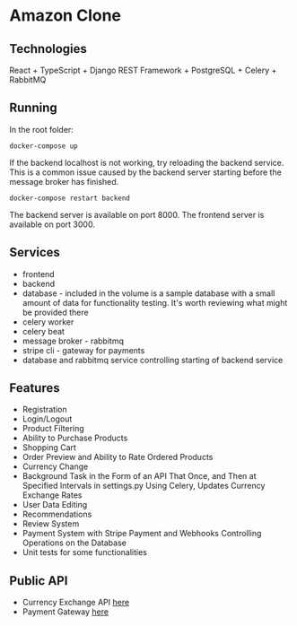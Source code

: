 <h1>Amazon Clone</h1>
    
<h2>Technologies</h2>
<p>React + TypeScript + Django REST Framework + PostgreSQL + Celery + RabbitMQ</p>

<h2>Running</h2>
<p>In the root folder:</p>

  <code>docker-compose up</code></li>
  <p>If the backend localhost is not working, try reloading the backend service. This is a common issue caused by the backend server starting before the message broker has finished.
  </p>

  <code>docker-compose restart backend</code>

  <span>The backend server is available on port 8000.</span>
  <span>The frontend server is available on port 3000.</span>


<h2>Services</h2>
  <ul>
    <li>frontend</li>
    <li>backend</li>
    <li>database - included in the volume is a sample database with a small amount of data for functionality testing. It's worth reviewing what might be provided there</li>
    <li>celery worker</li>
    <li>celery beat</li>
    <li>message broker - rabbitmq</li>
    <li>stripe cli - gateway for payments</li>
    <li>database and rabbitmq service controlling starting of backend service</li>
  </ul>


<h2>Features</h2>
<ul>
  <li>Registration</li>
  <li>Login/Logout</li>
  <li>Product Filtering</li>
  <li>Ability to Purchase Products</li>
  <li>Shopping Cart</li>
  <li>Order Preview and Ability to Rate Ordered Products</li>
  <li>Currency Change</li>
  <li>Background Task in the Form of an API That Once, and Then at Specified Intervals in settings.py Using Celery, Updates Currency Exchange Rates</li>
  <li>User Data Editing</li>
  <li>Recommendations</li>
  <li>Review System</li>
  <li>Payment System with Stripe Payment and Webhooks Controlling Operations on the Database</li>
  <li>Unit tests for some functionalities</li>
</ul>



<h2>Public API</h2>
<ul>
  <li>
    <span>Currency Exchange API</span>
    <a href="https://fixer.io/documentation">here</a>
  </li>
  
  <li>
    <span>Payment Gateway</span>
    <a href="https://stripe.com/docs/checkout/quickstart">here</a>
  </li>
</ul>






